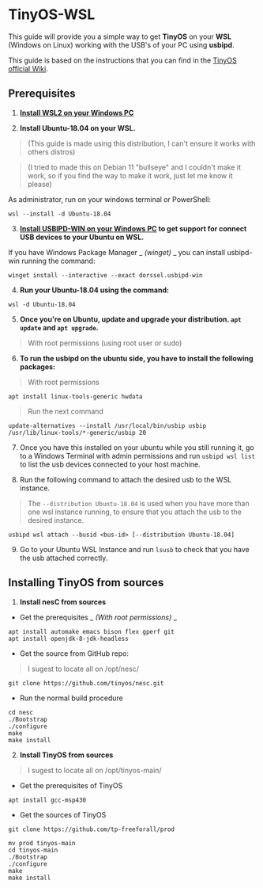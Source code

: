 # TinyOS-WSL
This guide will provide you a simple way to get **TinyOS** on your **WSL** (Windows on Linux) working with the USB's of your PC using **usbipd**.

This guide is based on the instructions that you can find in the [TinyOS official Wiki](http://tinyos.stanford.edu/tinyos-wiki/index.php/Installing_From_Source).

## Prerequisites
1. **[Install WSL2 on your Windows PC](https://learn.microsoft.com/en-us/windows/wsl/install-manual#step-3---enable-virtual-machine-feature)**

2. **Install Ubuntu-18.04 on your WSL.**
> (This guide is made using this distribution, I can't ensure it works with others distros)

> (I tried to made this on Debian 11 "bullseye" and I couldn't make it work, so if you find the way to make it work, just let me know it please)

As administrator, run on your windows terminal or PowerShell:
```
wsl --install -d Ubuntu-18.04
```

3. **[Install USBIPD-WIN on your Windows PC](https://learn.microsoft.com/en-us/windows/wsl/connect-usb) to get support for connect USB devices to your Ubuntu on WSL.**

If you have Windows Package Manager _ _(winget)_ _ you can install usbipd-win running the command:
```
winget install --interactive --exact dorssel.usbipd-win
```

4. **Run your Ubuntu-18.04 using the command:**
```
wsl -d Ubuntu-18.04
```

5. **Once you're on Ubuntu, update and upgrade your distribution. `apt update` and `apt upgrade`.**
> With root permissions (using root user or sudo)

6. **To run the usbipd on the ubuntu side, you have to install the following packages:**

> With root permissions 
```
apt install linux-tools-generic hwdata
```

> Run the next command
```
update-alternatives --install /usr/local/bin/usbip usbip /usr/lib/linux-tools/*-generic/usbip 20
```

7. Once you have this installed on your ubuntu while you still running it, go to a Windows Terminal with admin permissions and run `usbipd wsl list` to list the usb devices connected to your host machine.


8. Run the following command to attach the desired usb to the WSL instance.

> The `--distribution Ubuntu-18.04` is used when you have more than one wsl instance running, to ensure that you attach the usb to the desired instance.

```
usbipd wsl attach --busid <bus-id> [--distribution Ubuntu-18.04]
```

9. Go to your Ubuntu WSL Instance and run `lsusb` to check that you have the usb attached correctly.

## Installing TinyOS from sources

1. **Install nesC from sources**
  - Get the prerequisites _ _(With root permissions)_ _

```
apt install automake emacs bison flex gperf git
apt install openjdk-8-jdk-headless

```
  - Get the source from GitHub repo:

> I sugest to locate all on /opt/nesc/
```
git clone https://github.com/tinyos/nesc.git
```

  - Run the normal build procedure
```
cd nesc
./Bootstrap
./configure
make
make install
```

2. **Install TinyOS from sources**

> I sugest to locate all on /opt/tinyos-main/

  - Get the prerequisites of TinyOS
```
apt install gcc-msp430
```

  - Get the sources of TinyOS
```
git clone https://github.com/tp-freeforall/prod
```

```
mv prod tinyos-main
cd tinyos-main
./Bootstrap
./configure
make
make install
```
